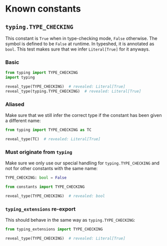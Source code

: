 # Known constants

## `typing.TYPE_CHECKING`

This constant is `True` when in type-checking mode, `False` otherwise. The symbol is defined to be
`False` at runtime. In typeshed, it is annotated as `bool`. This test makes sure that we infer
`Literal[True]` for it anyways.

### Basic

```py
from typing import TYPE_CHECKING
import typing

reveal_type(TYPE_CHECKING)  # revealed: Literal[True]
reveal_type(typing.TYPE_CHECKING)  # revealed: Literal[True]
```

### Aliased

Make sure that we still infer the correct type if the constant has been given a different name:

```py
from typing import TYPE_CHECKING as TC

reveal_type(TC)  # revealed: Literal[True]
```

### Must originate from `typing`

Make sure we only use our special handling for `typing.TYPE_CHECKING` and not for other constants
with the same name:

```py path=constants.py
TYPE_CHECKING: bool = False
```

```py
from constants import TYPE_CHECKING

reveal_type(TYPE_CHECKING)  # revealed: bool
```

### `typing_extensions` re-export

This should behave in the same way as `typing.TYPE_CHECKING`:

```py
from typing_extensions import TYPE_CHECKING

reveal_type(TYPE_CHECKING)  # revealed: Literal[True]
```

